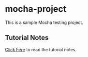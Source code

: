 # mocha-project
This is a sample Mocha testing project.

## Tutorial Notes
[Click here](https://www.dyclassroom.com/mocha/mocha-introduction) to read the tutorial notes.